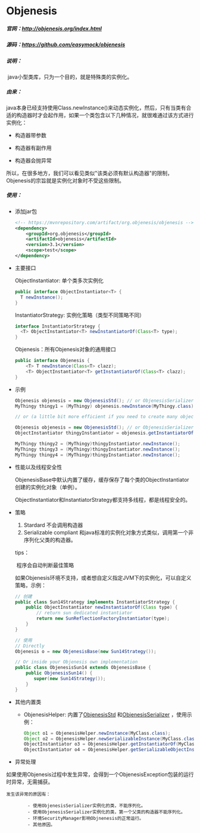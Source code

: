 # Objenesis

##### 官网：http://objenesis.org/index.html

##### 源码：https://github.com/easymock/objenesis

##### 说明： 

​		java小型类库，只为一个目的，就是特殊类的实例化。

##### 由来：

​		java本身已经支持使用Class.newInstance()来动态实例化，然后，只有当类有合适的构造器时才会起作用，如果一个类包含以下几种情况，就很难通过该方式进行实例化：

   - 构造器带参数

   - 构造器有副作用

   - 构造器会抛异常

​		所以，在很多地方，我们可以看见类似"该类必须有默认构造器"的限制，Objenesis的宗旨就是实例化对象时不受这些限制。

##### 使用：

  - 添加jar包

    ```xml
    <!-- https://mvnrepository.com/artifact/org.objenesis/objenesis -->
    <dependency>
        <groupId>org.objenesis</groupId>
        <artifactId>objenesis</artifactId>
        <version>3.1</version>
        <scope>test</scope>
    </dependency>
    ```

  - 主要接口

    ObjectInstantiator: 单个类多次实例化

    ```java
    public interface ObjectInstantiator<T> {
      T newInstance();
    }
    ```

    InstantiatorStrategy: 实例化策略（类型不同策略不同）

    ```java
    interface InstantiatorStrategy {
      <T> ObjectInstantiator<T> newInstantiatorOf(Class<T> type);
    }
    ```

    Objenesis：所有Objenesis对象的通用接口

    ```java
    public interface Objenesis {
        <T> T newInstance(Class<T> clazz);
        <T> ObjectInstantiator<T> getInstantiatorOf(Class<T> clazz);
    }    
    ```

  - 示例

    ```java
    Objenesis objenesis = new ObjenesisStd(); // or ObjenesisSerializer
    MyThingy thingy1 = (MyThingy) objenesis.newInstance(MyThingy.class);
    
    // or (a little bit more efficient if you need to create many objects)
    
    Objenesis objenesis = new ObjenesisStd(); // or ObjenesisSerializer
    ObjectInstantiator thingyInstantiator = objenesis.getInstantiatorOf(MyThingy.class);
    
    MyThingy thingy2 = (MyThingy)thingyInstantiator.newInstance();
    MyThingy thingy3 = (MyThingy)thingyInstantiator.newInstance();
    MyThingy thingy4 = (MyThingy)thingyInstantiator.newInstance();
    ```

  - 性能以及线程安全性

    ObjenesisBase中默认内置了缓存，缓存保存了每个类的ObjectInstantiator创建的实例化对象（单例）。

    ObjectInstantiator和InstantiatorStrategy都支持多线程，都是线程安全的。

  - 策略

    1. Stardard 不会调用构造器
    2. Serializable compliant 和java标准的实例化对象方式类似，调用第一个非序列化父类的构造器。

    tips：

    ​		程序会自动判断最佳策略

    ​		如果Objenesis环境不支持，或者想自定义指定JVM下的实例化，可以自定义策略，示例：

    ```java
    // 创建
    public class Sun14Strategy implements InstantiatorStrategy {
        public ObjectInstantiator newInstantiatorOf(Class type) {
            // return sun dedicated instantiator
            return new SunReflectionFactoryInstantiator(type);
        }
    }
    
    // 使用
    // Directly
    Objenesis o = new ObjenesisBase(new Sun14Strategy());
    
    // Or inside your Objenesis own implementation
    public class ObjenesisSun14 extends ObjenesisBase {
        public ObjenesisSun14() {
           super(new Sun14Strategy());
        }
    }
    ```
    
  - 其他内置类
    
	- ObjenesisHelper: 内置了[ObjenesisStd](http://objenesis.org/apidocs/org/objenesis/ObjenesisStd.html) 和[ObjenesisSerializer](http://objenesis.org/apidocs/org/objenesis/ObjenesisSerializer.html) ，使用示例：
    
      ```java
      Object o1 = ObjenesisHelper.newInstance(MyClass.class);
      Object o2 = ObjenesisHelper.newSerializableInstance(MyClass.class);
      ObjectInstantiator o3 = ObjenesisHelper.getInstantiatorOf(MyClass.class);
      ObjectInstantiator o4 = ObjenesisHelper.getSerializableObjectInstantiatorOf(MyClass.class);
      ```
    
  - 异常处理
    

如果使用Objenesis过程中发生异常，会得到一个ObjenesisException包装的运行时异常，无需捕获。
    
    发生该异常的原因有：
    
    		- 使用ObjenesisSerializer实例化的类，不能序列化。
    		- 使用ObjenesisSerializer实例化的类，第一个父类的构造器不能序列化。
    		- 环境SecurityManager影响Objnenesis的正常运行。
    		- 其他原因。


​    
​    



​			

